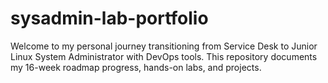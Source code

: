 # sysadmin-lab-portfolio
Welcome to my personal journey transitioning from Service Desk to Junior Linux System Administrator with DevOps tools. This repository documents my 16-week roadmap progress, hands-on labs, and projects.
